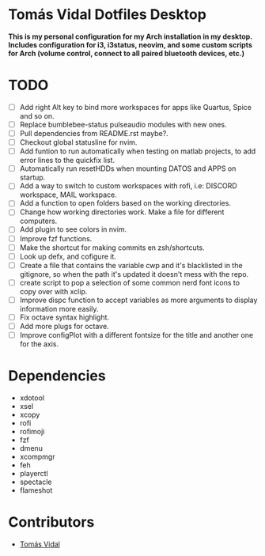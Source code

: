 # Tomás Vidal Dotfiles Desktop
__This is my personal configuration for my Arch installation in my desktop. Includes configuration for i3, i3status, neovim, and some custom scripts for Arch (volume control, connect to all paired bluetooth devices, etc.)__

# TODO
- [ ] Add right Alt key to bind more workspaces for apps like Quartus, Spice and so on.
- [ ] Replace bumblebee-status pulseaudio modules with new ones.
- [ ] Pull dependencies from README.rst maybe?.
- [ ] Checkout global statusline for nvim.
- [ ] Add funtion to run automatically when testing on matlab projects, to add error lines to the quickfix list.
- [ ] Automatically run resetHDDs when mounting DATOS and APPS on startup.
- [ ] Add a way to switch to custom workspaces with rofi, i.e: DISCORD workspace, MAIL workspace.
- [ ] Add a function to open folders based on the working directories.
- [ ] Change how working directories work. Make a file for different computers.
- [ ] Add plugin to see colors in nvim.
- [ ] Improve fzf functions.
- [ ] Make the shortcut for making commits en zsh/shortcuts.
- [ ] Look up defx, and cofigure it.
- [ ] Create a file that contains the variable cwp and it's blacklisted in the gitignore, so when the path it's updated it doesn't mess with the repo.
- [ ] create script to pop a selection of some common nerd font icons to copy over with xclip.
- [ ] Improve dispc function to accept variables as more arguments to display information more easily.
- [ ] Fix octave syntax highlight.
- [ ] Add more plugs for octave.
- [ ] Improve configPlot with a different fontsize for the title and another one for the axis.

# Dependencies
- xdotool
- xsel
- xcopy
- rofi
- rofimoji
- fzf
- dmenu
- xcompmgr
- feh
- playerctl
- spectacle
- flameshot

# Contributors
- [Tomás Vidal](https://github.com/TomiVidal99)
